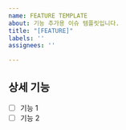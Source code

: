```yaml
---
name: FEATURE TEMPLATE
about: 기능 추가용 이슈 템플릿입니다.
title: "[FEATURE]"
labels: ''
assignees: ''

---
```


## 상세 기능
- [ ] 기능 1
- [ ] 기능 2
